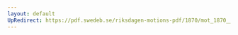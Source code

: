 ```yaml
---
layout: default
UpRedirect: https://pdf.swedeb.se/riksdagen-motions-pdf/1870/mot_1870__ak__fört/mot_1870__ak__fört_012.pdf
---
```

